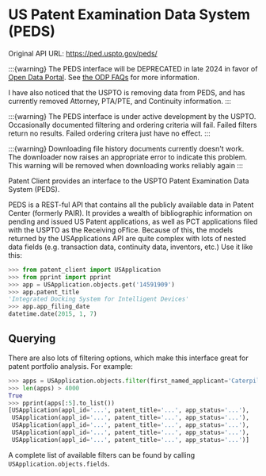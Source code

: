 # US Patent Examination Data System (PEDS)

Original API URL: <https://ped.uspto.gov/peds/>

:::{warning}
The PEDS interface will be DEPRECATED in late 2024 in favor of [Open Data Portal](../open_data_portal.md).
See [the ODP FAQs](https://beta-data.uspto.gov/support/faq) for more information.

I have also noticed that the USPTO is removing data from PEDS, and has currently removed
Attorney, PTA/PTE, and Continuity information.
:::

:::{warning}
The PEDS interface is under active development by the USPTO. Occasionally documented filtering
and ordering criteria will fail. Failed filters return no results. Failed ordering critera just
have no effect.
:::

:::{warning}
Downloading file history documents currently doesn't work. The downloader now raises an appropriate
error to indicate this problem. This warning will be removed when downloading works reliably again
:::



Patent Client provides an interface to the USPTO Patent Examination Data System (PEDS).


PEDS is a REST-ful API that contains all the publicly available data in Patent Center (formerly PAIR).
It provides a wealth of bibliographic information on pending and issued US Patent applications, as well as PCT
applications filed with the USPTO as the Receiving oFfice. Because of this, the models returned by the USApplications API are quite complex with lots of nested data fields (e.g. transaction data, continuity data, inventors, etc.)
Use it like this:

```python
>>> from patent_client import USApplication
>>> from pprint import pprint
>>> app = USApplication.objects.get('14591909')
>>> app.patent_title
'Integrated Docking System for Intelligent Devices'
>>> app.app_filing_date
datetime.date(2015, 1, 7)

```

## Querying

There are also lots of filtering options, which make this interface great for patent
portfolio analysis. For example:

```python
>>> apps = USApplication.objects.filter(first_named_applicant='Caterpillar')
>>> len(apps) > 4000
True
>>> pprint(apps[:5].to_list())
[USApplication(appl_id='...', patent_title='...', app_status='...'),
 USApplication(appl_id='...', patent_title='...', app_status='...'),
 USApplication(appl_id='...', patent_title='...', app_status='...'),
 USApplication(appl_id='...', patent_title='...', app_status='...'),
 USApplication(appl_id='...', patent_title='...', app_status='...')]

```

A complete list of available filters can be found by calling `USApplication.objects.fields`.
